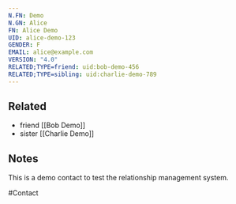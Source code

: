 ```yaml
---
N.FN: Demo
N.GN: Alice
FN: Alice Demo
UID: alice-demo-123
GENDER: F
EMAIL: alice@example.com
VERSION: "4.0"
RELATED;TYPE=friend: uid:bob-demo-456
RELATED;TYPE=sibling: uid:charlie-demo-789
---
```


## Related
- friend [[Bob Demo]]
- sister [[Charlie Demo]]

## Notes

This is a demo contact to test the relationship management system.

#Contact